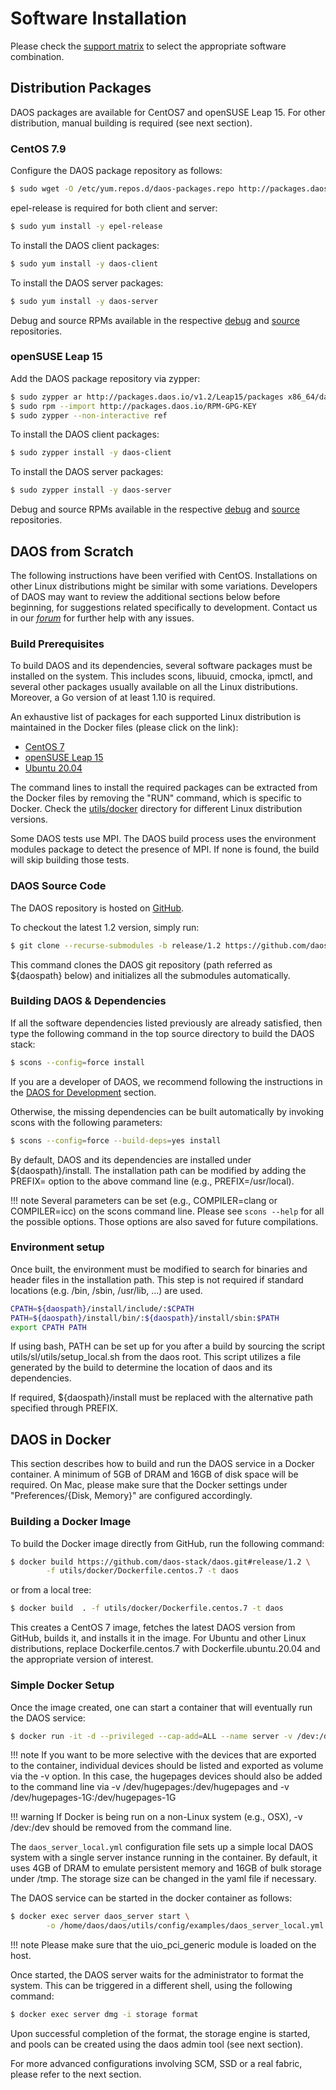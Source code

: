 # Software Installation

Please check the [support matrix](https://daos-stack.github.io/release/support_matrix)
to select the appropriate software combination.

## Distribution Packages

DAOS packages are available for CentOS7 and openSUSE Leap 15.
For other distribution, manual building is required (see next section).

### CentOS 7.9

Configure the DAOS package repository as follows:
``` bash
$ sudo wget -O /etc/yum.repos.d/daos-packages.repo http://packages.daos.io/v1.2/CentOS7/packages/x86_64/daos_packages.repo
```

epel-release is required for both client and server:
``` bash
$ sudo yum install -y epel-release
```

To install the DAOS client packages:
``` bash
$ sudo yum install -y daos-client
```

To install the DAOS server packages:
``` bash
$ sudo yum install -y daos-server
```

Debug and source RPMs available in the respective [debug](http://packages.daos.io/v1.2/CentOS7/debug/x86_64/daos_debug.repo)
and [source](http://packages.daos.io/v1.2/CentOS7/source/daos_source.repo)
repositories.

### openSUSE Leap 15

Add the DAOS package repository via zypper:
``` bash
$ sudo zypper ar http://packages.daos.io/v1.2/Leap15/packages x86_64/daos_packages
$ sudo rpm --import http://packages.daos.io/RPM-GPG-KEY
$ sudo zypper --non-interactive ref
```
To install the DAOS client packages:
``` bash
$ sudo zypper install -y daos-client
```

To install the DAOS server packages:
``` bash
$ sudo zypper install -y daos-server
```

Debug and source RPMs available in the respective [debug](http://packages.daos.io/v1.2/Leap15/debug/x86_64/daos_debug.repo)
and [source](http://packages.daos.io/v1.2/Leaps15/source/daos_source.repo)
repositories.

## DAOS from Scratch

The following instructions have been verified with CentOS. Installations on other
Linux distributions might be similar with some variations.
Developers of DAOS may want to review the additional sections below before beginning,
for suggestions related specifically to development. Contact us in our
[*forum*](https://daos.groups.io/g/daos) for further help with any issues.

### Build Prerequisites

To build DAOS and its dependencies, several software packages must be installed
on the system. This includes scons, libuuid, cmocka, ipmctl, and several other
packages usually available on all the Linux distributions. Moreover, a Go
version of at least 1.10 is required.

An exhaustive list of packages for each supported Linux distribution is
maintained in the Docker files (please click on the link):

-    [CentOS 7](https://github.com/daos-stack/daos/tree/release/1.2/utils/docker/Dockerfile.centos.7#L19-L79)
-    [openSUSE Leap 15](https://github.com/daos-stack/daos/tree/release/1.2/utils/docker/Dockerfile.leap.15#L36-L85)
-    [Ubuntu 20.04](https://github.com/daos-stack/daos/tree/release/1.2/utils/docker/Dockerfile.ubuntu.20.04#L14-L22)

The command lines to install the required packages can be extracted from
the Docker files by removing the "RUN" command, which is specific to Docker.
Check the [utils/docker](https://github.com/daos-stack/daos/tree/release/1.2/utils/docker)
directory for different Linux distribution versions.

Some DAOS tests use MPI. The DAOS build process uses the environment modules
package to detect the presence of MPI. If none is found, the build will skip
building those tests.

### DAOS Source Code

The DAOS repository is hosted on [GitHub](https://github.com/daos-stack/daos).

To checkout the latest 1.2 version, simply run:

```bash
$ git clone --recurse-submodules -b release/1.2 https://github.com/daos-stack/daos.git
```

This command clones the DAOS git repository (path referred as ${daospath}
below) and initializes all the submodules automatically.

### Building DAOS & Dependencies

If all the software dependencies listed previously are already satisfied, then
type the following command in the top source directory to build the DAOS stack:

```bash
$ scons --config=force install
```

If you are a developer of DAOS, we recommend following the instructions in the
[DAOS for Development](https://daos-stack.github.io/dev/development/#building-daos-for-development)
section.

Otherwise, the missing dependencies can be built automatically by invoking scons
with the following parameters:

```bash
$ scons --config=force --build-deps=yes install
```

By default, DAOS and its dependencies are installed under ${daospath}/install.
The installation path can be modified by adding the PREFIX= option to the above
command line (e.g., PREFIX=/usr/local).

!!! note
    Several parameters can be set (e.g., COMPILER=clang or COMPILER=icc) on the
    scons command line. Please see `scons --help` for all the possible options.
    Those options are also saved for future compilations.

### Environment setup

Once built, the environment must be modified to search for binaries and header
files in the installation path. This step is not required if standard locations
(e.g. /bin, /sbin, /usr/lib, ...) are used.

```bash
CPATH=${daospath}/install/include/:$CPATH
PATH=${daospath}/install/bin/:${daospath}/install/sbin:$PATH
export CPATH PATH
```

If using bash, PATH can be set up for you after a build by sourcing the script
utils/sl/utils/setup_local.sh from the daos root. This script utilizes a file
generated by the build to determine the location of daos and its dependencies.

If required, ${daospath}/install must be replaced with the alternative path
specified through PREFIX.

## DAOS in Docker

This section describes how to build and run the DAOS service in a Docker
container. A minimum of 5GB of DRAM and 16GB of disk space will be required.
On Mac, please make sure that the Docker settings under
"Preferences/{Disk, Memory}" are configured accordingly.

### Building a Docker Image

To build the Docker image directly from GitHub, run the following command:

```bash
$ docker build https://github.com/daos-stack/daos.git#release/1.2 \
        -f utils/docker/Dockerfile.centos.7 -t daos
```

or from a local tree:

```bash
$ docker build  . -f utils/docker/Dockerfile.centos.7 -t daos
```

This creates a CentOS 7 image, fetches the latest DAOS version from GitHub,
builds it, and installs it in the image.
For Ubuntu and other Linux distributions, replace Dockerfile.centos.7 with
Dockerfile.ubuntu.20.04 and the appropriate version of interest.

### Simple Docker Setup

Once the image created, one can start a container that will eventually run
the DAOS service:

```bash
$ docker run -it -d --privileged --cap-add=ALL --name server -v /dev:/dev daos
```

!!! note
    If you want to be more selective with the devices that are exported to the
    container, individual devices should be listed and exported as volume via
    the -v option. In this case, the hugepages devices should also be added
    to the command line via -v /dev/hugepages:/dev/hugepages and
    -v /dev/hugepages-1G:/dev/hugepages-1G

!!! warning
    If Docker is being run on a non-Linux system (e.g., OSX), -v /dev:/dev
    should be removed from the command line.

The `daos_server_local.yml` configuration file sets up a simple local DAOS
system with a single server instance running in the container. By default, it
uses 4GB of DRAM to emulate persistent memory and 16GB of bulk storage under
/tmp. The storage size can be changed in the yaml file if necessary.

The DAOS service can be started in the docker container as follows:

```bash
$ docker exec server daos_server start \
        -o /home/daos/daos/utils/config/examples/daos_server_local.yml
```

!!! note
    Please make sure that the uio_pci_generic module is loaded on the host.

Once started, the DAOS server waits for the administrator to format the system.
This can be triggered in a different shell, using the following command:

```bash
$ docker exec server dmg -i storage format
```

Upon successful completion of the format, the storage engine is started, and pools
can be created using the daos admin tool (see next section).

For more advanced configurations involving SCM, SSD or a real fabric, please
refer to the next section.

